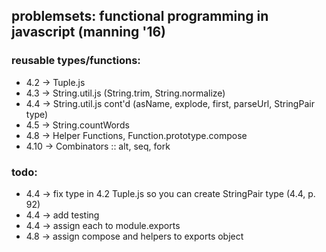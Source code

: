 ## problemsets: functional programming in javascript (manning '16)

### reusable types/functions:
- 4.2 -> Tuple.js
- 4.3 -> String.util.js (String.trim, String.normalize)
- 4.4 -> String.util.js cont'd (asName, explode, first, parseUrl, StringPair type)
- 4.5 -> String.countWords
- 4.8 -> Helper Functions, Function.prototype.compose
- 4.10 -> Combinators :: alt, seq, fork

### todo:
- 4.4 -> fix type in 4.2 Tuple.js so you can create StringPair type (4.4, p. 92)
- 4.4 -> add testing
- 4.4 -> assign each to module.exports
- 4.8 -> assign compose and helpers to exports object
